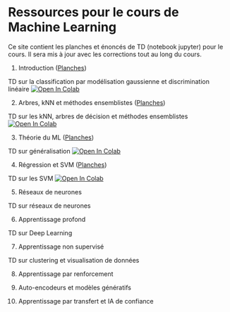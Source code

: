 # Ressources pour le cours de Machine Learning

Ce site contient les planches et énoncés de TD (notebook jupyter) pour le cours. Il sera mis à jour avec les corrections tout au long du cours.

1. Introduction ([Planches](https://github.com/stepherbin/teaching/blob/master/IOGS/cours_ml_intro_2025.pdf))

TD sur la classification par modélisation gaussienne et discrimination linéaire
[![Open In Colab](https://colab.research.google.com/assets/colab-badge.svg)](https://colab.research.google.com/github/stepherbin/teaching/blob/master/IOGS/td_gaussien_bayesien.ipynb)

2. Arbres, kNN et méthodes ensemblistes ([Planches](https://github.com/stepherbin/teaching/blob/master/IOGS/IOGS_knn_tree_ensemble_2025.pdf))

TD sur les kNN, arbres de décision et méthodes ensemblistes
[![Open In Colab](https://colab.research.google.com/assets/colab-badge.svg)](https://colab.research.google.com/github/stepherbin/teaching/blob/master/IOGS/td_arbres_knn_new_2023.ipynb)

3. Théorie du ML ([Planches](https://github.com/stepherbin/teaching/blob/master/IOGS/IOGS_ML_theory_2025_169.pdf))

TD sur généralisation
[![Open In Colab](https://colab.research.google.com/assets/colab-badge.svg)](https://colab.research.google.com/github/stepherbin/teaching/blob/master/IOGS/td_ml_generalisation.ipynb)



4. Régression et SVM ([Planches](https://github.com/stepherbin/teaching/blob/master/IOGS/cours_ml_svm_regression_169.pdf))


TD sur les SVM
[![Open In Colab](https://colab.research.google.com/assets/colab-badge.svg)](https://colab.research.google.com/github/stepherbin/teaching/blob/master/IOGS/td_svm_2023.ipynb)


5. Réseaux de neurones

TD sur réseaux de neurones

6. Apprentissage profond

TD sur Deep Learning

7. Apprentissage non supervisé

TD sur clustering et visualisation de données

8. Apprentissage par renforcement

9. Auto-encodeurs et modèles génératifs

10. Apprentissage par transfert et IA de confiance






